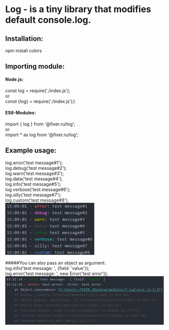 # Log - is a tiny library that modifies default console.log.


## Installation:
npm install colors

## Importing module:
#### Node.js:
const log = require('./index.js');\
or\
const {log} = require('./index.js');\
#### ES6-Modules:
import { log } from '@fixer.ru/log';\
or\
import * as log from '@fixer.ru/log';

## Example usage:
log.error('test message#1');\
log.debug('test message#2');\
log.warn('test message#3');\
log.data('test message#4');\
log.info('test message#5');\
log.verbose('test message#6');\
log.silly('test message#7');\
log.custom('test message#8');\
![Screenshot](images/screen.png)

#####You can also pass an object as argument:\
log.info('test message: ', {field: 'value'});\
log.error('test message: ', new Error('test error'));\
![Screenshot](images/screen2.png)

